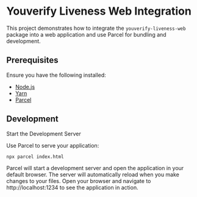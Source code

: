 # Youverify Liveness Web Integration

This project demonstrates how to integrate the `youverify-liveness-web` package into a web application and use Parcel for bundling and development.

## Prerequisites

Ensure you have the following installed:

- [Node.js](https://nodejs.org/) 
- [Yarn](https://classic.yarnpkg.com/en/docs/install) 
- [Parcel](https://parceljs.org/)

## Development
Start the Development Server

Use Parcel to serve your application:

  ```bash
npx parcel index.html
  ```

Parcel will start a development server and open the application in your default browser. The server will automatically reload when you make changes to your files. Open your browser and navigate to http://localhost:1234 to see the application in action.


